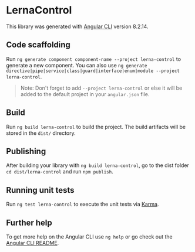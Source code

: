 # LernaControl

This library was generated with [Angular CLI](https://github.com/angular/angular-cli) version 8.2.14.

## Code scaffolding

Run `ng generate component component-name --project lerna-control` to generate a new component. You can also use `ng generate directive|pipe|service|class|guard|interface|enum|module --project lerna-control`.
> Note: Don't forget to add `--project lerna-control` or else it will be added to the default project in your `angular.json` file. 

## Build

Run `ng build lerna-control` to build the project. The build artifacts will be stored in the `dist/` directory.

## Publishing

After building your library with `ng build lerna-control`, go to the dist folder `cd dist/lerna-control` and run `npm publish`.

## Running unit tests

Run `ng test lerna-control` to execute the unit tests via [Karma](https://karma-runner.github.io).

## Further help

To get more help on the Angular CLI use `ng help` or go check out the [Angular CLI README](https://github.com/angular/angular-cli/blob/master/README.md).
